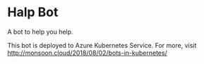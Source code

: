 # Halp Bot

A bot to help you help.

This bot is deployed to Azure Kubernetes Service. For more, visit http://monsoon.cloud/2018/08/02/bots-in-kubernetes/